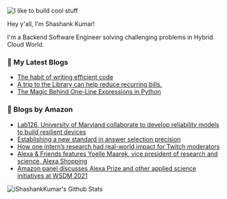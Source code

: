 ![I like to build cool stuff](https://res.cloudinary.com/dt8g3rhcy/image/upload/v1595929574/i_like_to_build_cool_shit._1_nzbwjh.png)

Hey y'all, I'm Shashank Kumar! 

I'm a Backend Software Engineer solving challenging problems in Hybrid Cloud World.

### 📕 My Latest Blogs
<!-- BLOG-POST-LIST:START -->
- [The habit of writing efficient code](https://medium.com/@ishashankkumar/the-habit-of-writing-efficient-code-153b05f04269?source=rss-d24dda280d5f------2)
- [A trip to the Library can help reduce recurring bills.](https://medium.com/swlh/a-trip-to-the-library-can-help-reduce-recurring-bills-23bca495cdf5?source=rss-d24dda280d5f------2)
- [The Magic Behind One-Line Expressions in Python](https://medium.com/swlh/the-magic-behind-one-line-expressions-in-python-816c10180c5c?source=rss-d24dda280d5f------2)
<!-- BLOG-POST-LIST:END -->

### 📕 Blogs by Amazon
<!-- AMAZON-BLOG-POST-LIST:START -->
- [Lab126, University of Maryland collaborate to develop reliability models to build resilient devices](https://www.amazon.science/latest-news/lab126-university-of-maryland-collaborate-to-develop-reliability-models-to-build-resilient-devices)
- [Establishing a new standard in answer selection precision](https://www.amazon.science/blog/establishing-a-new-standard-in-answer-selection-precision)
- [How one intern’s research had real-world impact for Twitch moderators](https://www.amazon.science/working-at-amazon/how-one-interns-research-had-real-world-impact-for-twitch-moderators)
- [Alexa & Friends features Yoelle Maarek, vice president of research and science, Alexa Shopping](https://www.amazon.science/videos-webinars/alexa-friends-features-yoelle-maarek-vice-president-of-research-and-science-alexa-shopping)
- [Amazon panel discusses Alexa Prize and other applied science initiatives at WSDM 2021](https://www.amazon.science/videos-webinars/amazon-panel-discusses-alexa-prize-and-other-applied-science-initiatives-at-wsdm-2021)
<!-- AMAZON-BLOG-POST-LIST:END -->



<img align="center" alt="iShashankKumar's Github Stats" src="https://github-readme-stats.vercel.app/api?username=ishashankkumar&show_icons=true&hide_border=true" />
